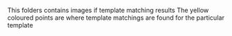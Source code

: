  This folders contains images if template matching results
 The yellow coloured points are where template matchings are found for the particular template
